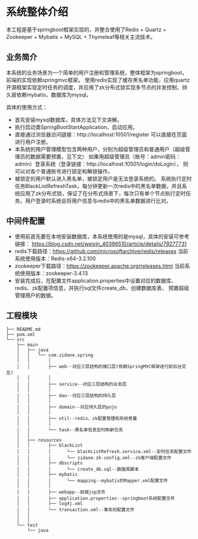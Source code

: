 # 系统整体介绍
本工程是基于springboot框架实现的，并整合使用了Redis + Quartz + Zookeeper + Mybatis + MySQL + Thymeleaf等相关主流技术。

## 业务简介
本系统的业务场景为一个简单的用户注册和管理系统，整体框架为springboot，前端的实现依赖springmvc框架。
使用redis实现了缓存黑名单功能，应用quartz开源框架实现定时任务的调度，并应用了zk分布式锁实现多节点的并发控制，持久层依赖mybatis，数据库为mysql。

具体的使用方式：
* 首先安装mysql数据库，具体方法见下文讲解。
* 执行启动类SpringBootStartApplication，启动应用。
* 直接通过浏览器访问链接：http://localhost:10501/register
可以直接在页面进行用户注册。
* 本系统的用户管理模型包含两种用户，分别为超级管理员和普通用户（超级管理员的数据需要预置，见下文）
如果用超级管理员（账号：admin密码：admin）登录系统（登录链接：http://localhost:10501/login/doLogin），
则可以对各个普通账号进行锁定和解锁操作。
* 被锁定的用户默认进入黑名单，被锁定用户是无法登录系统的。
系统执行定时任务BlackListRefreshTask，每分钟更新一次redis中的黑名单数据，并且系统应用了zk分布式锁，保证了在分布式场景下，每次只有单个节点执行定时任务。用户登录时系统会将用户信息与redis中的黑名单数据进行比对。

## 中间件配置
* 使用前首先要在本地安装数据库，本系统使用的是mysql，具体的安装可参考链接：
https://blog.csdn.net/weixin_40396510/article/details/79277731
* redis下载路径：https://github.com/microsoftarchive/redis/releases  当前系统使用版本：Redis-x64-3.2.100
* zookeeper下载路径：https://zookeeper.apache.org/releases.html      当前系统使用版本：zookeeper-3.4.13
* 安装完成后，在配置文件application.properties中设置对应的数据库、redis、zk配置项信息，并执行sql文件create_db，创建数据库表、
预置超级管理用户的数据。

## 工程模块
```
├── README.md
├── pom.xml
└── src
    ├── main
    │   ├── java
    │   │   └── com.zidane.spring
    │   │       │
    │   │       ├── web--对应三层结构的接口层(依赖SpringMVC框架进行前后台交互)
    │   │       │
    │   │       ├── service--对应三层结构的业务层
    │   │       │
    │   │       ├── dao--对应三层结构的持久层
    │   │       │
    │   │       ├── domain--对应持久层的pojo
    │   │       │
    │   │       ├── util--redis、zk配置管理和系统常量
    │   │       │
    │   │       └── task--黑名单信息定时刷新任务
    │   │
    │   ├── resources
    │   │       ├── blackList
    │   │       │      └── blackListRefresh.service.xml--定时任务配置文件
    │   │       │      └── zidane.zk-config.xml--zk客户端配置文件
    │   │       ├── dbscripts
    │   │       │      └── create_db.sql--数据库脚本 
    │   │       ├── mybatis
    │   │       │      └── mapping--mybatis的Mapper.xml配置文件
    │   │       │
    │   │       ├── webapp--前端jsp文件
    │   │       ├── application.properties--springboot系统配置文件
    │   │       ├── log4j.xml
    │   │       └── transaction.xml--事务的配置文件
    │   │
    │   │
    └── test
        └── java
